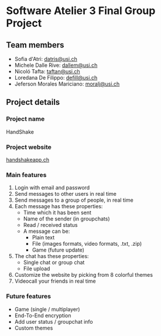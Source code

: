 # Software Atelier 3 Final Group Project

## Team members

- Sofia d'Atri: [datris@usi.ch](mailto:datris@usi.ch)
- Michele Dalle Rive: [dallem@usi.ch](mailto:dallem@usi.ch)
- Nicoló Tafta: [taftan@usi.ch](mailto:taftan@usi.ch)
- Loredana De Filippo: [defill@usi.ch](mailto:defill@usi.ch)
- Jeferson Morales Mariciano: [moralj@usi.ch](mailto:moralj@usi.ch)

## Project details


### Project name
HandShake

### Project website
[handshakeapp.ch](https://handshakeapp.ch/)

### Main features
1. Login with email and password
2. Send messages to other users in real time
3. Send messages to a group of people, in real time
4. Each message has these properties:
    - Time which it has been sent
    - Name of the sender (in groupchats)
    - Read / received status
    - A message can be:
      - Plain text
      - File (images formats, video formats, .txt, .zip)
      - Game (future update)
5. The chat has these properties:
    - Single chat or group chat
    - File upload
6. Customize the website by picking from 8 colorful themes
7. Videocall your friends in real time

### Future features
- Game (single / multiplayer)
- End-To-End encryption
- Add user status / groupchat info
- Custom themes
